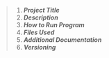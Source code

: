 >1. ***Project Title***
>2. ***Description***
>3. ***How to Run Program***
>4. ***Files Used***
>5. ***Additional Documentation***
>6. ***Versioning***
